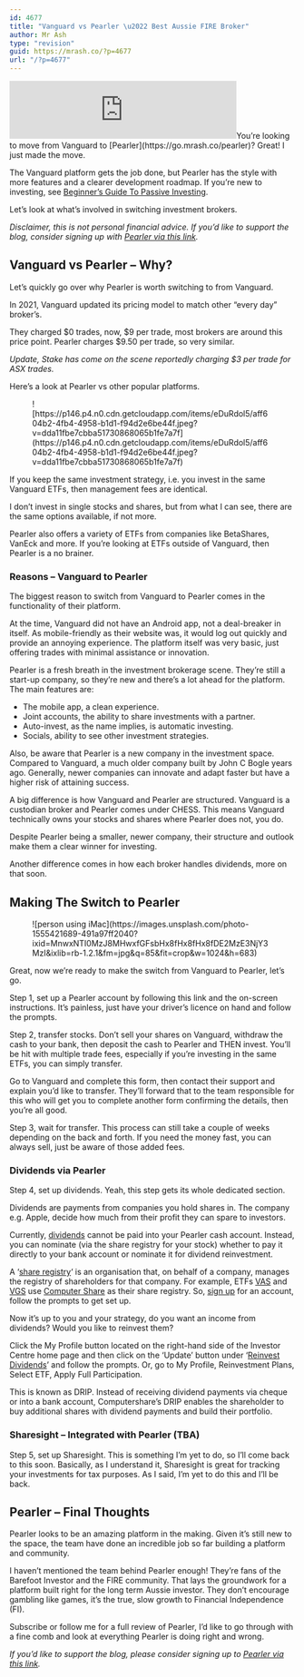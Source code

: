 ```yaml
---
id: 4677
title: "Vanguard vs Pearler \u2022 Best Aussie FIRE Broker"
author: Mr Ash
type: "revision"
guid: https://mrash.co/?p=4677
url: "/?p=4677"
---
```


<iframe frameborder="0" height="102px" loading="lazy" scrolling="no" src="https://anchor.fm/mrashleyball/embed/episodes/Vanguard-Vs-Pearler--Best-Aussie-FIRE-Broker-e181ei2" width="400px"></iframe>You’re looking to move from Vanguard to [Pearler](https://go.mrash.co/pearler)? Great! I just made the move.

The Vanguard platform gets the job done, but Pearler has the style with more features and a clearer development roadmap. If you’re new to investing, see [Beginner’s Guide To Passive Investing](https://mrash.co/beginners-guide-to-investment-income-tax-super-stocks/).

Let’s look at what’s involved in switching investment brokers.

*Disclaimer, this is not personal financial advice. If you’d like to support the blog, consider signing up with [Pearler via this link](https://go.mrash.co/pearler).*

## Vanguard vs Pearler – Why?

Let’s quickly go over why Pearler is worth switching to from Vanguard.

In 2021, Vanguard updated its pricing model to match other “every day” broker’s.

They charged $0 trades, now, $9 per trade, most brokers are around this price point. Pearler charges $9.50 per trade, so very similar.

*Update, Stake has come on the scene reportedly charging $3 per trade for ASX trades.*

Here’s a look at Pearler vs other popular platforms.

<figure class="wp-block-image">![https://p146.p4.n0.cdn.getcloudapp.com/items/eDuRdol5/aff604b2-4fb4-4958-b1d1-f94d2e6be44f.jpeg?v=dda11fbe7cbba51730868065b1fe7a7f](https://p146.p4.n0.cdn.getcloudapp.com/items/eDuRdol5/aff604b2-4fb4-4958-b1d1-f94d2e6be44f.jpeg?v=dda11fbe7cbba51730868065b1fe7a7f)</figure>If you keep the same investment strategy, i.e. you invest in the same Vanguard ETFs, then management fees are identical.

I don’t invest in single stocks and shares, but from what I can see, there are the same options available, if not more.

Pearler also offers a variety of ETFs from companies like BetaShares, VanEck and more. If you’re looking at ETFs outside of Vanguard, then Pearler is a no brainer.

### Reasons – Vanguard to Pearler

The biggest reason to switch from Vanguard to Pearler comes in the functionality of their platform.

At the time, Vanguard did not have an Android app, not a deal-breaker in itself. As mobile-friendly as their website was, it would log out quickly and provide an annoying experience. The platform itself was very basic, just offering trades with minimal assistance or innovation.

Pearler is a fresh breath in the investment brokerage scene. They’re still a start-up company, so they’re new and there’s a lot ahead for the platform. The main features are:

- The mobile app, a clean experience.
- Joint accounts, the ability to share investments with a partner.
- Auto-invest, as the name implies, is automatic investing.
- Socials, ability to see other investment strategies.

Also, be aware that Pearler is a new company in the investment space. Compared to Vanguard, a much older company built by John C Bogle years ago. Generally, newer companies can innovate and adapt faster but have a higher risk of attaining success.

A big difference is how Vanguard and Pearler are structured. Vanguard is a custodian broker and Pearler comes under CHESS. This means Vanguard technically owns your stocks and shares where Pearler does not, you do.

Despite Pearler being a smaller, newer company, their structure and outlook make them a clear winner for investing.

Another difference comes in how each broker handles dividends, more on that soon.

## Making The Switch to Pearler

<figure class="wp-block-image size-large">![person using iMac](https://images.unsplash.com/photo-1555421689-491a97ff2040?ixid=MnwxNTI0MzJ8MHwxfGFsbHx8fHx8fHx8fDE2MzE3NjY3MzI&ixlib=rb-1.2.1&fm=jpg&q=85&fit=crop&w=1024&h=683)</figure>Great, now we’re ready to make the switch from Vanguard to Pearler, let’s go.

Step 1, set up a Pearler account by following this link and the on-screen instructions. It’s painless, just have your driver’s licence on hand and follow the prompts.

Step 2, transfer stocks. Don’t sell your shares on Vanguard, withdraw the cash to your bank, then deposit the cash to Pearler and THEN invest. You’ll be hit with multiple trade fees, especially if you’re investing in the same ETFs, you can simply transfer.

Go to Vanguard and complete this form, then contact their support and explain you’d like to transfer. They’ll forward that to the team responsible for this who will get you to complete another form confirming the details, then you’re all good.

Step 3, wait for transfer. This process can still take a couple of weeks depending on the back and forth. If you need the money fast, you can always sell, just be aware of those added fees.

### Dividends via Pearler

Step 4, set up dividends. Yeah, this step gets its whole dedicated section.

Dividends are payments from companies you hold shares in. The company e.g. Apple, decide how much from their profit they can spare to investors.

Currently, [dividends](https://help.pearler.com/en/articles/4819214-what-happens-to-my-dividends) cannot be paid into your Pearler cash account. Instead, you can nominate (via the share registry for your stock) whether to pay it directly to your bank account or nominate it for dividend reinvestment.

A ‘[share registry](https://help.pearler.com/en/articles/4953757-what-is-a-share-registry-and-how-do-i-find-which-one-manages-a-company)‘ is an organisation that, on behalf of a company, manages the registry of shareholders for that company. For example, ETFs [VAS](https://www2.asx.com.au/markets/etp/vas) and [VGS](https://www2.asx.com.au/markets/etp/vgs) use [Computer Share](https://www.computershare.com/au) as their share registry. So, [sign up](https://www-au.computershare.com/Investor/#Home) for an account, follow the prompts to get set up.

Now it’s up to you and your strategy, do you want an income from dividends? Would you like to reinvest them?

Click the My Profile button located on the right-hand side of the Investor Centre home page and then click on the ‘Update’ button under ‘[Reinvest Dividends](https://www.computershare.com/uk/individuals/im-a-shareholder/dividend-reinvestment-plan)’ and follow the prompts. Or, go to My Profile, Reinvestment Plans, Select ETF, Apply Full Participation.

This is known as DRIP. Instead of receiving dividend payments via cheque or into a bank account, Computershare’s DRIP enables the shareholder to buy additional shares with dividend payments and build their portfolio.

### Sharesight – Integrated with Pearler (TBA)

Step 5, set up Sharesight. This is something I’m yet to do, so I’ll come back to this soon. Basically, as I understand it, Sharesight is great for tracking your investments for tax purposes. As I said, I’m yet to do this and I’ll be back.

## Pearler – Final Thoughts

Pearler looks to be an amazing platform in the making. Given it’s still new to the space, the team have done an incredible job so far building a platform and community.

I haven’t mentioned the team behind Pearler enough! They’re fans of the Barefoot Investor and the FIRE community. That lays the groundwork for a platform built right for the long term Aussie investor. They don’t encourage gambling like games, it’s the true, slow growth to Financial Independence (FI).

Subscribe or follow me for a full review of Pearler, I’d like to go through with a fine comb and look at everything Pearler is doing right and wrong.

*If you’d like to support the blog, please consider signing up to [Pearler via this link](https://go.mrash.co/pearler).*